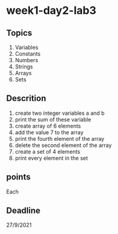 # week1-day2-lab3
 
 ## Topics
 1. Variables 
 2. Constants
 3. Numbers
 4. Strings 
 5. Arrays 
 6. Sets

## Descrition
1. create two integer variables a and b
2. print the sum of these variable 
3. create array of 6 elements 
4. add the value 7 to the array 
5. print the fourth element of the array 
6. delete the second element of the array 
7. create a set of 4 elements 
8. print every element in the set

## points 
Each 

## Deadline 
27/9/2021
